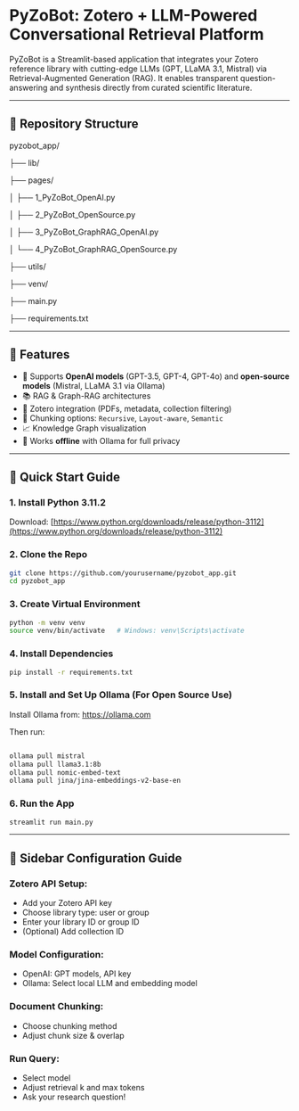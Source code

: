 
# PyZoBot: Zotero + LLM-Powered Conversational Retrieval Platform

PyZoBot is a Streamlit-based application that integrates your Zotero reference library with cutting-edge LLMs (GPT, LLaMA 3.1, Mistral) via Retrieval-Augmented Generation (RAG). It enables transparent question-answering and synthesis directly from curated scientific literature.

---

## 📁 Repository Structure

pyzobot_app/

├── lib/

├── pages/

│ ├── 1_PyZoBot_OpenAI.py

│ ├── 2_PyZoBot_OpenSource.py

│ ├── 3_PyZoBot_GraphRAG_OpenAI.py

│ └── 4_PyZoBot_GraphRAG_OpenSource.py

├── utils/

├── venv/

├── main.py

├── requirements.txt


---

## 🧠 Features

- 🔎 Supports **OpenAI models** (GPT-3.5, GPT-4, GPT-4o) and **open-source models** (Mistral, LLaMA 3.1 via Ollama)
- 📚 RAG & Graph-RAG architectures
- 📁 Zotero integration (PDFs, metadata, collection filtering)
- 🧠 Chunking options: `Recursive`, `Layout-aware`, `Semantic`
- 📈 Knowledge Graph visualization
- 🔐 Works **offline** with Ollama for full privacy

---

## 🚀 Quick Start Guide

### 1. Install Python 3.11.2
Download: [https://www.python.org/downloads/release/python-3112](https://www.python.org/downloads/release/python-3112)

### 2. Clone the Repo

```bash
git clone https://github.com/yourusername/pyzobot_app.git
cd pyzobot_app
```


### 3. Create Virtual Environment
```bash
python -m venv venv
source venv/bin/activate   # Windows: venv\Scripts\activate
```

### 4. Install Dependencies
```bash
pip install -r requirements.txt
```


### 5. Install and Set Up Ollama (For Open Source Use)
Install Ollama from: https://ollama.com

Then run:

```bash

ollama pull mistral
ollama pull llama3.1:8b
ollama pull nomic-embed-text
ollama pull jina/jina-embeddings-v2-base-en
```

### 6. Run the App
```bash
streamlit run main.py
```

---

## 🔧 Sidebar Configuration Guide
### Zotero API Setup:
- Add your Zotero API key
- Choose library type: user or group
- Enter your library ID or group ID
- (Optional) Add collection ID

### Model Configuration:
- OpenAI: GPT models, API key
- Ollama: Select local LLM and embedding model

### Document Chunking:
- Choose chunking method
- Adjust chunk size & overlap

### Run Query:
- Select model
- Adjust retrieval k and max tokens
- Ask your research question!
